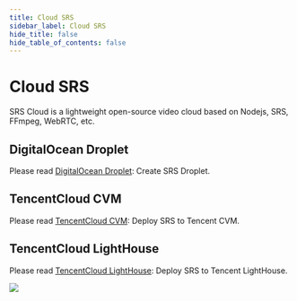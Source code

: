 ```yaml
---
title: Cloud SRS
sidebar_label: Cloud SRS
hide_title: false
hide_table_of_contents: false
---
```


# Cloud SRS

SRS Cloud is a lightweight open-source video cloud based on Nodejs, SRS, FFmpeg, WebRTC, etc.

## DigitalOcean Droplet

Please read [DigitalOcean Droplet](https://github.com/ossrs/srs-cloud/wiki/Droplet): Create SRS Droplet.

## TencentCloud CVM

Please read [TencentCloud CVM](https://www.bilibili.com/video/BV1844y1L7dL/): Deploy SRS to Tencent CVM.

## TencentCloud LightHouse

Please read [TencentCloud LightHouse](https://www.bilibili.com/video/BV1844y1L7dL/): Deploy SRS to Tencent LightHouse.


![](https://ossrs.net/gif/v1/sls.gif?site=ossrs.io&path=/lts/doc-en-5/doc/getting-started-cloud)


